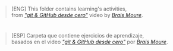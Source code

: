 #
> [ENG] This folder contains learning's activities,  
> from _["git & GitHub desde cero"](https://youtu.be/3GymExBkKjE?si=1xdrhtiIrWGbWhD7)_ video by _[Brais Moure](https://github.com/mouredev)_.
#

#
> [ESP] Carpeta que contiene ejercicios de aprendizaje,  
> basados en el video _["git & GitHub desde cero"](https://youtu.be/3GymExBkKjE?si=1xdrhtiIrWGbWhD7)_ por _[Brais Moure](https://github.com/mouredev)_.
#
